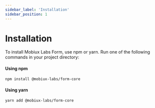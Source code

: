```yaml
---
sidebar_label: 'Installation'
sidebar_position: 1
---
```


# Installation

To install Mobiux Labs Form, use npm or yarn. Run one of the following commands in your project directory:

#### Using npm

```bash
npm install @mobiux-labs/form-core
```

#### Using yarn

```bash
yarn add @mobiux-labs/form-core
```
